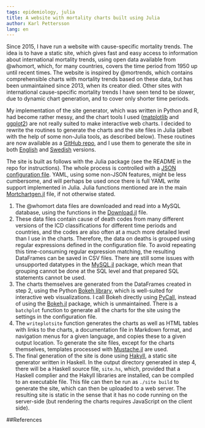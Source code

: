 ```yaml
---
tags: epidemiology, julia
title: A website with mortality charts built using Julia
author: Karl Pettersson
lang: en
---
```


Since 2015, I have run a website with cause-specific mortality trends. The idea
is to have a static site, which gives fast and easy access to information about
international mortality trends, using open data available from @whomort, which,
for many countries, covers the time period from 1950 up until recent times. The
website is inspired by @mortrends, which contains comprehensible charts 
with mortality trends based on these data, but has been unmaintained since
2013, when its creator died. Other sites with international cause-specific
mortality trends I have seen tend to be slower, due to dynamic chart
generation, and to cover only shorter time periods.

My implementation of the site generator, which was written in Python and R, had
become rather messy, and the chart tools I used
([matplotlib](http://matplotlib.org/) and [ggplot2](http://ggplot2.org/)) are not
really suited to make interactive web charts. I decided to rewrite the
routines to generate the charts and the site files in Julia (albeit with the
help of some non-Julia tools, as described below). These routines are now
available as a [GitHub repo](https://github.com/klpn/Mortchartgen.jl), and I
use them to generate the site in both [English](http://mortchart-en.klpn.se/)
and [Swedish](http://mortchart-en.klpn.se/) versions.

The site is built as follows with the Julia package (see the README in the repo for
instructions). The whole process is controlled with a [JSON configuration
file](https://github.com/klpn/Mortchartgen.jl/blob/master/data/chartgen.json).
YAML, using some non-JSON features, might be less cumbersome, and will perhaps
be used once there is full YAML write support implemented in Julia. Julia functions
mentioned are in the main
[Mortchartgen.jl](https://github.com/klpn/Mortchartgen.jl/blob/master/src/Mortchartgen.jl)
file, if not otherwise stated.

1. The @whomort data files are downloaded and read into a MySQL database, using
   the functions in the
   [Download.jl](https://github.com/klpn/Mortchartgen.jl/blob/master/src/Download.jl)
   file.
2. These data files contain cause of death codes from many different versions
   of the ICD classifications for different time periods and countries, and the
   codes are also often at a much more detailed level than I use in the charts.
   Therefore, the data on deaths is grouped using regular expressions defined
   in the configuration file. To avoid repeating this time-consuming regular
   expression matching, the resulting DataFrames can be saved in CSV files.
   There are still some issues with unsupported datatypes in the
   [MySQL.jl](https://github.com/JuliaDB/MySQL.jl) package, which mean that
   grouping cannot be done at the SQL level and that prepared SQL statements
   cannot be used.
3. The charts themselves are generated from the DataFrames created in step 2,
   using the Python [Bokeh library](http://bokeh.pydata.org/en/latest/), which
   is well-suited for interactive web visualizations. I call Bokeh directly
   using [PyCall](https://github.com/JuliaPy/PyCall.jl), instead of using the
   [Bokeh.jl](https://github.com/bokeh/Bokeh.jl) package, which is
   unmaintained. There is a `batchplot` function to generate all the charts for
   the site using the settings in the configuration file.
4. The `writeplotsite` function generates the charts as well as HTML tables
   with links to the charts, a documentation file in Markdown format, and
   navigation menus for a given language, and copies these to a given output
   location. To generate the site files, except for the charts themselves,
   templates processed with
   [Mustache.jl](https://github.com/klpn/Mortchartgen.jl/blob/master/src/Mortchartgen.jl)
   are used.
5. The final generation of the site is done using
   [Hakyll](https://jaspervdj.be/hakyll/), a static site generator written in
   Haskell. In the output directory generated in step 4, there will be a
   Haskell source file, `site.hs`, which, provided that a Haskell complier and
   the Hakyll libraries are installed, can be compiled to an executable file.
   This file can then be run as `./site build` to generate the site, which can
   then be uploaded to a web server. The resulting site is static in the sense
   that it has no code running on the server-side (but rendering the charts
   requires JavaScript on the client side).

##References
